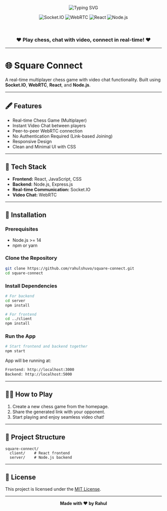 <p align="center">
  <img src="https://readme-typing-svg.herokuapp.com?font=Fira+Code&weight=600&size=28&pause=1000&center=true&width=800&lines=Welcome+to+Square+Connect!;Real-time+Chess+%2B+Video+Chat;Powered+by+Socket.IO+%2B+WebRTC+%2B+Node.js" alt="Typing SVG" />
</p>

<p align="center">
  <img src="https://img.shields.io/badge/Socket.IO-WebSockets-4AB197?style=flat-square&logo=socketdotio&logoColor=white" alt="Socket.IO">
  <img src="https://img.shields.io/badge/WebRTC-Video%20Chat-FF5F57?style=flat-square&logo=webrtc&logoColor=white" alt="WebRTC">
  <img src="https://img.shields.io/badge/React-Frontend-61DAFB?style=flat-square&logo=react&logoColor=white" alt="React">
  <img src="https://img.shields.io/badge/Node.js-Backend-339933?style=flat-square&logo=nodedotjs&logoColor=white" alt="Node.js">
</p>

<br>

<h3 align="center">♥️ Play chess, chat with video, connect in real-time! ♥️</h3>

---

# 🌐 Square Connect
A real-time multiplayer chess game with video chat functionality.
Built using **Socket.IO**, **WebRTC**, **React**, and **Node.js**.

---

## 🖋️ Features

- Real-time Chess Game (Multiplayer)
- Instant Video Chat between players
- Peer-to-peer WebRTC connection
- No Authentication Required (Link-based Joining)
- Responsive Design
- Clean and Minimal UI with CSS

---

## 🚀 Tech Stack

- **Frontend:** React, JavaScript, CSS
- **Backend:** Node.js, Express.js
- **Real-time Communication:** Socket.IO
- **Video Chat:** WebRTC

---

## 📂 Installation

### Prerequisites
- Node.js >= 14
- npm or yarn

### Clone the Repository
```bash
git clone https://github.com/rahulshuvo/square-connect.git
cd square-connect
```

### Install Dependencies
```bash
# For backend
cd server
npm install

# For frontend
cd ../client
npm install
```

### Run the App
```bash
# Start frontend and backend together
npm start
```

App will be running at:
```bash
Frontend: http://localhost:3000
Backend: http://localhost:5000
```

---

## 👩‍💻 How to Play

1. Create a new chess game from the homepage.
2. Share the generated link with your opponent.
3. Start playing and enjoy seamless video chat!

---

## 📕 Project Structure
```
square-connect/
  client/    # React frontend
  server/    # Node.js backend
```

---

## 🎉 License

This project is licensed under the [MIT License](LICENSE).

---

<p align="center">
  <b>Made with ❤️ by Rahul</b>
</p>

